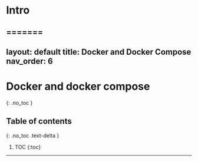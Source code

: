 # Intro
=======
---
layout: default
title: Docker and Docker Compose
nav_order: 6
---

# Docker and docker compose
{: .no_toc }

## Table of contents
{: .no_toc .text-delta }

1. TOC
{:toc}

---
